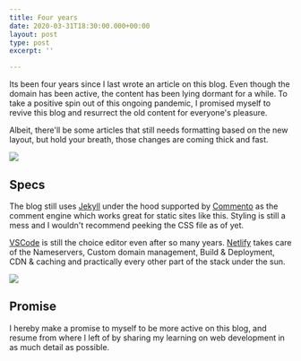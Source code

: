 ```yaml
---
title: Four years
date: 2020-03-31T18:30:00.000+00:00
layout: post
type: post
excerpt: ''

---
```

Its been four years since I last wrote an article on this blog. Even though the domain has been active, the content has been lying dormant for a while. To take a positive spin out of this ongoing pandemic, I promised myself to revive this blog and resurrect the old content for everyone's pleasure.

Albeit, there'll be some articles that still needs formatting based on the new layout, but hold your breath, those changes are coming thick and fast.

![](https://res.cloudinary.com/dw9fem4ki/image/upload/c_scale,q_100,w_1436/v1585653017/smartmockups_k8frujno_jdep2z.jpg)

<!-- more -->

## Specs

The blog still uses [Jekyll](https://jekyllrb.com/) under the hood supported by [Commento](https://commento.io/) as the comment engine which works great for static sites like this. Styling is still a mess and I wouldn't recommend peeking the CSS file as of yet. 

[VSCode](https://code.visualstudio.com/) is still the choice editor even after so many years. [Netlify](https://www.netlify.com/) takes care of the Nameservers, Custom domain management, Build & Deployment, CDN & caching and practically every other part of the stack under the sun.

![](https://res.cloudinary.com/dw9fem4ki/image/upload/c_scale,q_100,w_1878/v1585653017/smartmockups_k8frtvx0_u8ujyg.jpg)

## Promise

I hereby make a promise to myself to be more active on this blog, and resume from where I left of by  sharing my learning on web development in as much detail as possible.